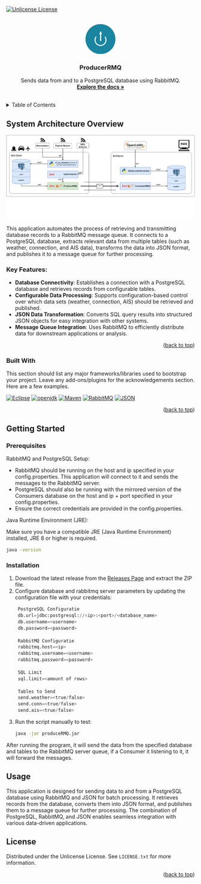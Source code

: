 
<a id="readme-top"></a>

[![Unlicense License][license-shield]][license-url]

<!-- PROJECT LOGO -->
<br />
<div align="center">
  <a href="https://github.com/RWS-CFNS/ProducerRMQ">
    <img src="images/ProducerRMQLogo.png" alt="Logo" width="80" height="80">
  </a>

  <h3 align="center">ProducerRMQ</h3>

  <p align="center">
    Sends data from and to a PostgreSQL database using RabbitMQ.
    <br />
    <a href="https://github.com/RWS-CFNS/ProducerRMQ"><strong>Explore the docs »</strong></a>
    <br />
    <br />
  </p>
</div>



<!-- TABLE OF CONTENTS -->
<details>
  <summary>Table of Contents</summary>
  <ol>
    <li>
      <a href="#about-the-project">About The Project</a>
      <ul>
        <li><a href="#built-with">Built With</a></li>
      </ul>
    </li>
    <li>
      <a href="#getting-started">Getting Started</a>
      <ul>
        <li><a href="#prerequisites">Prerequisites</a></li>
        <li><a href="#installation">Installation</a></li>
      </ul>
    </li>
    <li><a href="#usage">Usage</a></li>
    <li><a href="#license">License</a></li>
  </ol>
</details>



<!-- ABOUT THE PROJECT -->
## System Architecture Overview
![Integration with other CFNS systems](images/integrationProducerRMQ.png)

This application automates the process of retrieving and transmitting database records to a RabbitMQ message queue. It connects to a PostgreSQL database, extracts relevant data from multiple tables (such as weather, connection, and AIS data), transforms the data into JSON format, and publishes it to a message queue for further processing.

### Key Features:

* **Database Connectivity**: Establishes a connection with a PostgreSQL database and retrieves records from configurable tables.
* **Configurable Data Processing**: Supports configuration-based control over which data sets (weather, connection, AIS) should be retrieved and published.
* **JSON Data Transformation**: Converts SQL query results into structured JSON objects for easy integration with other systems.
* **Message Queue Integration**: Uses RabbitMQ to efficiently distribute data for downstream applications or analysis.

<p align="right">(<a href="#readme-top">back to top</a>)</p>



### Built With

This section should list any major frameworks/libraries used to bootstrap your project. Leave any add-ons/plugins for the acknowledgements section. Here are a few examples.

[![Eclipse][Eclipse.org]][Eclipse-url]
[![openjdk][openjdk.org]][openjdk-url]
[![Maven][Maven.org]][Maven-url]
[![RabbitMQ][Rabbitmq.com]][Rabbitmq-url]
[![JSON][json.org]][json-url]

<p align="right">(<a href="#readme-top">back to top</a>)</p>



## Getting Started

### Prerequisites

RabbitMQ and PostgreSQL Setup:

* RabbitMQ should be running on the host and ip specified in your config.properties. This application will connect to it and sends the messages to the RabbitMQ server.
* PostgreSQL should also be running with the mirrored version of the Consumers database on the host and ip + port specified in your config.properties.
* Ensure the correct credentials are provided in the config.properties.

Java Runtime Environment (JRE):

Make sure you have a compatible JRE (Java Runtime Environment) installed, JRE 8 or higher is required.
   ```sh
   java -version
   ```

### Installation

1. Download the latest release from the [Releases Page](https://github.com/RWS-CFNS/ProducerRMQ/releases) and extract the ZIP file.
2. Configure database and rabbitmq server parameters by updating the configuration file with your credentials:
   ```python
    PostgreSQL Configuratie
    db.url=jdbc:postgresql://<ip>:<port>/<database_name>
    db.username=<username>
    db.password=<password>

    RabbitMQ Configuratie
    rabbitmq.host=<ip>
    rabbitmq.username=<username>
    rabbitmq.password=<password>
    
    SQL Limit
    sql.limit=<amount of rows>
    
    Tables to Send
    send.weather=<true/false>
    send.conn=<true/false>
    send.ais=<true/false>
   ```
3. Run the script manually to test:
   ```sh
   java -jar produceRMQ.jar
   ```
After running the program, it will send the data from the specified database and tables to the RabbitMQ server queue, if a Consumer it listening to it, it will forward the messages.

## Usage
This application is designed for sending data to and from a PostgreSQL database using RabbitMQ and JSON for batch processing. It retrieves records from the database, converts them into JSON format, and publishes them to a message queue for further processing. The combination of PostgreSQL, RabbitMQ, and JSON enables seamless integration with various data-driven applications.

<!-- LICENSE -->
## License

Distributed under the Unlicense License. See `LICENSE.txt` for more information.

<p align="right">(<a href="#readme-top">back to top</a>)</p>

<!-- MARKDOWN LINKS & IMAGES -->
<!-- https://www.markdownguide.org/basic-syntax/#reference-style-links -->
[license-shield]: https://img.shields.io/github/license/RWS-CFNS/producerRMQ.svg?style=for-the-badge
[license-url]: https://github.com/RWS-CFNS/ProducerRMQ/blob/master/LICENSE.txt

[Eclipse.org]: https://img.shields.io/badge/Eclipse-7E48BD?style=for-the-badge&logo=eclipse&logoColor=white
[Eclipse-url]: https://Eclipse.org/
[Python.org]: https://img.shields.io/badge/Python-1985A1?style=for-the-badge&logo=python&logoColor=white
[Python-url]: https://python.org/
[Opencellid.org]: https://img.shields.io/badge/Opencellid-F09728?style=for-the-badge
[Opencellid-url]: https://Opencellid.org/
[Maven.org]: https://img.shields.io/badge/Maven-6A005C?style=for-the-badge&logo=apachemaven&logoColor=white
[Maven-url]: https://maven.apache.org/
[Rabbitmq.com]: https://img.shields.io/badge/rabbitmq-FF6600?style=for-the-badge&logo=rabbitmq&logoColor=white
[Rabbitmq-url]: https://rabbitmq.com/
[json.org]: https://img.shields.io/badge/json-589632?style=for-the-badge&logo=json&logoColor=white
[json-url]: https://json.com/
[openjdk.org]: https://img.shields.io/badge/openjdk-0075C9?style=for-the-badge&logo=openjdk&logoColor=white
[openjdk-url]: https://openjdk.org/
